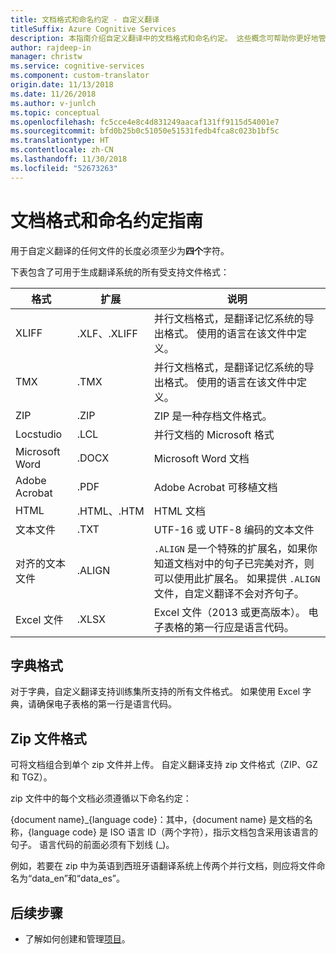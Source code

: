 ```yaml
---
title: 文档格式和命名约定 - 自定义翻译
titleSuffix: Azure Cognitive Services
description: 本指南介绍自定义翻译中的文档格式和命名约定。 这些概念可帮助你更好地管理文档名称，避免发生命名冲突。
author: rajdeep-in
manager: christw
ms.service: cognitive-services
ms.component: custom-translator
origin.date: 11/13/2018
ms.date: 11/26/2018
ms.author: v-junlch
ms.topic: conceptual
ms.openlocfilehash: fc5cce4e8c4d831249aacaf131ff9115d54001e7
ms.sourcegitcommit: bfd0b25b0c51050e51531fedb4fca8c023b1bf5c
ms.translationtype: HT
ms.contentlocale: zh-CN
ms.lasthandoff: 11/30/2018
ms.locfileid: "52673263"
---
```

# <a name="document-formats-and-naming-convention-guidance"></a>文档格式和命名约定指南

用于自定义翻译的任何文件的长度必须至少为**四个**字符。

下表包含了可用于生成翻译系统的所有受支持文件格式：

| 格式            | 扩展   | 说明                                                                                                                                                                                                                                                                    |
|-------------------|--------------|--------------------------------------------------------------------------------------------------------------------------------------------------------------------------------------------------------------------------------------------------------------------------------|
| XLIFF             | .XLF、.XLIFF | 并行文档格式，是翻译记忆系统的导出格式。 使用的语言在该文件中定义。                                                                                                                                                              |
| TMX               | .TMX         | 并行文档格式，是翻译记忆系统的导出格式。 使用的语言在该文件中定义。                                                                                                                                                              |
| ZIP               | .ZIP         | ZIP 是一种存档文件格式。                                                                                                                                                                                                        |
| Locstudio         | .LCL         | 并行文档的 Microsoft 格式                                                                                                                                                                                                                                      |
| Microsoft Word    | .DOCX        | Microsoft Word 文档                                                                                                                                                                                                                                                        |
| Adobe Acrobat     | .PDF         | Adobe Acrobat 可移植文档                                                                                                                                                                                                                                                |
| HTML              | .HTML、.HTM  | HTML 文档                                                                                                                                                                                                                                                                  |
| 文本文件         | .TXT         | UTF-16 或 UTF-8 编码的文本文件                                                                                                                                                                                                                                             |
| 对齐的文本文件 | .ALIGN       | `.ALIGN` 是一个特殊的扩展名，如果你知道文档对中的句子已完美对齐，则可以使用此扩展名。 如果提供 `.ALIGN` 文件，自定义翻译不会对齐句子。 |
| Excel 文件        | .XLSX        | Excel 文件（2013 或更高版本）。 电子表格的第一行应是语言代码。                                                                                                                                                                                                                                                      |

## <a name="dictionary-formats"></a>字典格式

对于字典，自定义翻译支持训练集所支持的所有文件格式。 如果使用 Excel 字典，请确保电子表格的第一行是语言代码。

## <a name="zip-file-formats"></a>Zip 文件格式

可将文档组合到单个 zip 文件并上传。 自定义翻译支持 zip 文件格式（ZIP、GZ 和 TGZ）。

zip 文件中的每个文档必须遵循以下命名约定：

{document name}\_{language code}：其中，{document name} 是文档的名称，{language code} 是 ISO 语言 ID（两个字符），指示文档包含采用该语言的句子。 语言代码的前面必须有下划线 (_)。

例如，若要在 zip 中为英语到西班牙语翻译系统上传两个并行文档，则应将文件命名为“data_en”和“data_es”。

## <a name="next-steps"></a>后续步骤

- 了解如何创建和管理[项目](workspace-and-project.md#what-is-a-custom-translator-project)。

